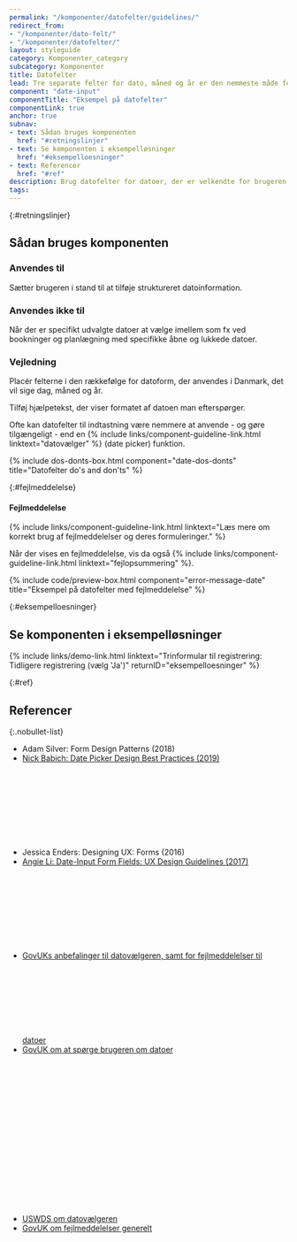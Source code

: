 ```yaml
---
permalink: "/komponenter/datofelter/guidelines/"
redirect_from:
- "/komponenter/dato-felt/"
- "/komponenter/datofelter/"
layout: styleguide
category: Komponenter_category
subcategory: Komponenter
title: Datofelter
lead: Tre separate felter for dato, måned og år er den nemmeste måde for brugeren at indskrive en dato.
component: "date-input"
componentTitle: "Eksempel på datofelter"
componentLink: true
anchor: true
subnav:
- text: Sådan bruges komponenten
  href: "#retningslinjer"
- text: Se komponenten i eksempelløsninger
  href: "#eksempelloesninger"
- text: Referencer
  href: "#ref"
description: Brug datofelter for datoer, der er velkendte for brugeren (fx fødselsdato).
tags: 
---
```


{:#retningslinjer}
## Sådan bruges komponenten

### Anvendes til

Sætter brugeren i stand til at tilføje struktureret datoinformation.

### Anvendes ikke til

Når der er specifikt udvalgte datoer at vælge imellem som fx ved bookninger og planlægning med specifikke åbne og lukkede datoer.

### Vejledning

Placér felterne i den rækkefølge for datoform, der anvendes i Danmark, det vil sige dag, måned og år.

Tilføj hjælpetekst, der viser formatet af datoen man efterspørger.

Ofte kan datofelter til indtastning være nemmere at anvende - og gøre tilgængeligt - end en {% include links/component-guideline-link.html linktext="datovælger" %} (date picker) funktion.

{% include dos-donts-box.html component="date-dos-donts" title="Datofelter do's and don'ts" %}

{:#fejlmeddelelse}
#### Fejlmeddelelse

{% include links/component-guideline-link.html linktext="Læs mere om korrekt brug af fejlmeddelelser og deres formuleringer." %}

Når der vises en fejlmeddelelse, vis da også {% include links/component-guideline-link.html linktext="fejlopsummering" %}.

{% include code/preview-box.html component="error-message-date" title="Eksempel på datofelter med fejlmeddelelse" %}

{:#eksempelloesninger}
## Se komponenten i eksempelløsninger

{% include links/demo-link.html linktext="Trinformular til registrering: Tidligere registrering (vælg 'Ja')" returnID="eksempelloesninger" %}

{:#ref}
## Referencer

{:.nobullet-list}
- Adam Silver: Form Design Patterns (2018)
- <a href="https://uxpro.cc/publications/date-picker-design-best-practices/" class="icon-link">Nick Babich: Date Picker Design Best Practices (2019)<svg class="icon-svg" focusable="false" aria-hidden="true"><use xlink:href="#open-in-new"></use></svg></a>
- Jessica Enders: Designing UX: Forms (2016)
- <a href="https://www.nngroup.com/articles/date-input/" class="icon-link">Angie Li: Date-Input Form Fields: UX Design Guidelines (2017)<svg class="icon-svg" focusable="false" aria-hidden="true"><use xlink:href="#open-in-new"></use></svg></a>
- <a href="https://design-system.service.gov.uk/components/date-input/" class="icon-link">GovUKs anbefalinger til datovælgeren, samt for fejlmeddelelser til datoer<svg class="icon-svg" focusable="false" aria-hidden="true" tabindex="-1"><use xlink:href="#open-in-new"></use></svg></a>
- <a href="https://design-system.service.gov.uk/patterns/dates/" class="icon-link">GovUK om at spørge brugeren om datoer<svg class="icon-svg" focusable="false" aria-hidden="true" tabindex="-1"><use xlink:href="#open-in-new"></use></svg></a>
- <a href="https://v2.designsystem.digital.gov/components/form-controls/#date-input" class="icon-link">USWDS om datovælgeren<svg class="icon-svg" focusable="false" aria-hidden="true" tabindex="-1"><use xlink:href="#open-in-new"></use></svg></a>
- <a href="https://design-system.service.gov.uk/components/error-message/" class="icon-link">GovUK om fejlmeddelelser generelt<svg class="icon-svg" focusable="false" aria-hidden="true" tabindex="-1"><use xlink:href="#open-in-new"></use></svg></a>

